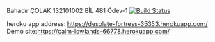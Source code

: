 Bahadır ÇOLAK
132101002
BİL 481
Ödev-1
[![Build Status](https://travis-ci.org/bahadircolak44/myDemoApp.svg?branch=master)](https://travis-ci.org/bahadircolak44/myDemoApp)

heroku app address: https://desolate-fortress-35353.herokuapp.com/
Demo site:https://calm-lowlands-66778.herokuapp.com/
